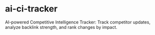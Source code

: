 # ai-ci-tracker
AI-powered Competitive Intelligence Tracker: Track competitor updates, analyze backlink strength, and rank changes by impact.
